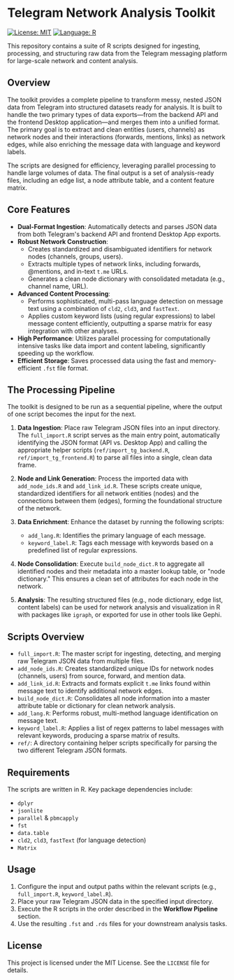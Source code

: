 # Telegram Network Analysis Toolkit

[![License: MIT](https://img.shields.io/badge/License-MIT-blue.svg)](https://opensource.org/licenses/MIT)
[![Language: R](https://img.shields.io/badge/Language-R-brightgreen.svg)](https://www.r-project.org/)

This repository contains a suite of R scripts designed for ingesting, processing, and structuring raw data from the Telegram messaging platform for large-scale network and content analysis.

## Overview

The toolkit provides a complete pipeline to transform messy, nested JSON data from Telegram into structured datasets ready for analysis. It is built to handle the two primary types of data exports—from the backend API and the frontend Desktop application—and merges them into a unified format. The primary goal is to extract and clean entities (users, channels) as network nodes and their interactions (forwards, mentions, links) as network edges, while also enriching the message data with language and keyword labels.

The scripts are designed for efficiency, leveraging parallel processing to handle large volumes of data. The final output is a set of analysis-ready files, including an edge list, a node attribute table, and a content feature matrix.

## Core Features

-   **Dual-Format Ingestion**: Automatically detects and parses JSON data from both Telegram's backend API and frontend Desktop App exports.
-   **Robust Network Construction**:
    -   Creates standardized and disambiguated identifiers for network nodes (channels, groups, users).
    -   Extracts multiple types of network links, including forwards, @mentions, and in-text `t.me` URLs.
    -   Generates a clean node dictionary with consolidated metadata (e.g., channel name, URL).
-   **Advanced Content Processing**:
    -   Performs sophisticated, multi-pass language detection on message text using a combination of `cld2`, `cld3`, and `fastText`.
    -   Applies custom keyword lists (using regular expressions) to label message content efficiently, outputting a sparse matrix for easy integration with other analyses.
-   **High Performance**: Utilizes parallel processing for computationally intensive tasks like data import and content labeling, significantly speeding up the workflow.
-   **Efficient Storage**: Saves processed data using the fast and memory-efficient `.fst` file format.

## The Processing Pipeline

The toolkit is designed to be run as a sequential pipeline, where the output of one script becomes the input for the next.

1.  **Data Ingestion**: Place raw Telegram JSON files into an input directory. The `full_import.R` script serves as the main entry point, automatically identifying the JSON format (API vs. Desktop App) and calling the appropriate helper scripts (`ref/import_tg_backend.R`, `ref/import_tg_frontend.R`) to parse all files into a single, clean data frame.

2.  **Node and Link Generation**: Process the imported data with `add_node_ids.R` and `add_link_id.R`. These scripts create unique, standardized identifiers for all network entities (nodes) and the connections between them (edges), forming the foundational structure of the network.

3.  **Data Enrichment**: Enhance the dataset by running the following scripts:
    -   `add_lang.R`: Identifies the primary language of each message.
    -   `keyword_label.R`: Tags each message with keywords based on a predefined list of regular expressions.

4.  **Node Consolidation**: Execute `build_node_dict.R` to aggregate all identified nodes and their metadata into a master lookup table, or "node dictionary." This ensures a clean set of attributes for each node in the network.

5.  **Analysis**: The resulting structured files (e.g., node dictionary, edge list, content labels) can be used for network analysis and visualization in R with packages like `igraph`, or exported for use in other tools like Gephi.

## Scripts Overview

-   `full_import.R`: The master script for ingesting, detecting, and merging raw Telegram JSON data from multiple files.
-   `add_node_ids.R`: Creates standardized unique IDs for network nodes (channels, users) from source, forward, and mention data.
-   `add_link_id.R`: Extracts and formats explicit `t.me` links found within message text to identify additional network edges.
-   `build_node_dict.R`: Consolidates all node information into a master attribute table or dictionary for clean network analysis.
-   `add_lang.R`: Performs robust, multi-method language identification on message text.
-   `keyword_label.R`: Applies a list of regex patterns to label messages with relevant keywords, producing a sparse matrix of results.
-   `ref/`: A directory containing helper scripts specifically for parsing the two different Telegram JSON formats.

## Requirements

The scripts are written in R. Key package dependencies include:
-   `dplyr`
-   `jsonlite`
-   `parallel` & `pbmcapply`
-   `fst`
-   `data.table`
-   `cld2`, `cld3`, `fastText` (for language detection)
-   `Matrix`

## Usage

1.  Configure the input and output paths within the relevant scripts (e.g., `full_import.R`, `keyword_label.R`).
2.  Place your raw Telegram JSON data in the specified input directory.
3.  Execute the R scripts in the order described in the **Workflow Pipeline** section.
4.  Use the resulting `.fst` and `.rds` files for your downstream analysis tasks.

## License

This project is licensed under the MIT License. See the `LICENSE` file for details.
